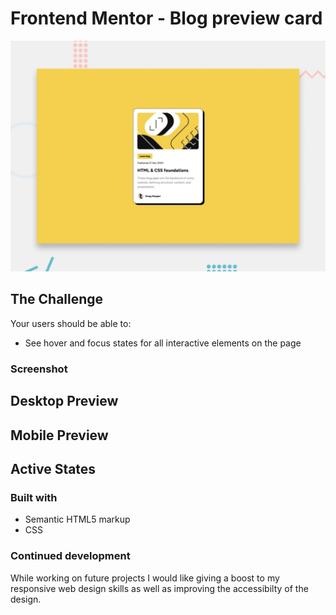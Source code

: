 # Frontend Mentor - Blog preview card

![Design preview for the Blog preview card coding challenge](./design/desktop-preview.jpg)

## The Challenge

Your users should be able to:

- See hover and focus states for all interactive elements on the page

### Screenshot

## Desktop Preview

## Mobile Preview

## Active States

### Built with

- Semantic HTML5 markup
- CSS

### Continued development

While working on future projects I would like giving a boost to my responsive web design skills as well as improving the accessibilty of the design.
